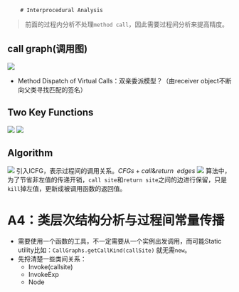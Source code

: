 		# Interprocedural Analysis
> 前面的过程内分析不处理`method call`，因此需要过程间分析来提高精度。

## call graph(调用图)
![](http://img.070077.xyz//20220927190057.png)
- Method Dispatch of Virtual Calls：双亲委派模型？（由receiver object不断向父类寻找匹配的签名）
## Two Key Functions
![](http://img.070077.xyz//20220927194126.png)
![](http://img.070077.xyz//20220927194102.png)
## Algorithm
![](http://img.070077.xyz//20220927200142.png)
引入ICFG，表示过程间的调用关系。$CFGs + call\& return \ \ edges$
![](http://img.070077.xyz//20220927202353.png)
算法中，为了节省非左值的传递开销，`call site`和`return site`之间的边进行保留，只是`kill`掉左值，更新成被调用函数的返回值。


# A4：类层次结构分析与过程间常量传播
- 需要使用一个函数的工具，不一定需要从一个实例出发调用，而可能Static utility比如：`CallGraphs.getCallKind(callSite)` 就无需`new`。
- 先捋清楚一些类间关系：
  - Invoke(callsite)
  - InvokeExp
  - Node
 
